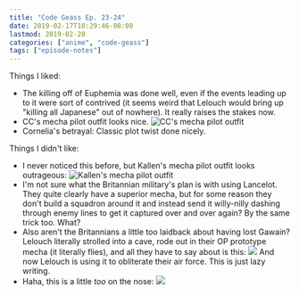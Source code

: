 ```yaml
---
title: "Code Geass Ep. 23-24"
date: 2019-02-17T18:29:46-08:00
lastmod: 2019-02-20
categories: ["anime", "code-geass"]
tags: ["episode-notes"]
---
```


Things I liked:

- The killing off of Euphemia was done well, even if the events leading up to it were sort of
contrived (it seems weird that Lelouch would bring up "killing all Japanese" out of nowhere). It
really raises the stakes now.
- CC's mecha pilot outfit looks nice.
![CC's mecha pilot outfit](/anime/code-geass/s1e23-cc.png)
- Cornelia's betrayal: Classic plot twist done nicely.

Things I didn't like:

- I never noticed this before, but Kallen's mecha pilot outfit looks outrageous:
![Kallen's mecha pilot outfit](/anime/code-geass/s1e24-kallen.png)
- I'm not sure what the Britannian military's plan is with using Lancelot. They quite clearly have a
  superior mecha, but for some reason they don't build a squadron around it and instead send it
  willy-nilly dashing through enemy lines to get it captured over and over again? By the same
  trick too. What?
- Also aren't the Britannians a little too laidback about having lost Gawain? Lelouch literally
  strolled into a cave, rode out in their OP prototype mecha (it literally flies), and all they
  have to say about is this:
  ![](/anime/code-geass/s1e19-cave.png)
  And now Lelouch is using it to obliterate their air force. This is just lazy writing.
- Haha, this is a little *too* on the nose:
  ![](/anime/code-geass/s1e24-origami.png)

